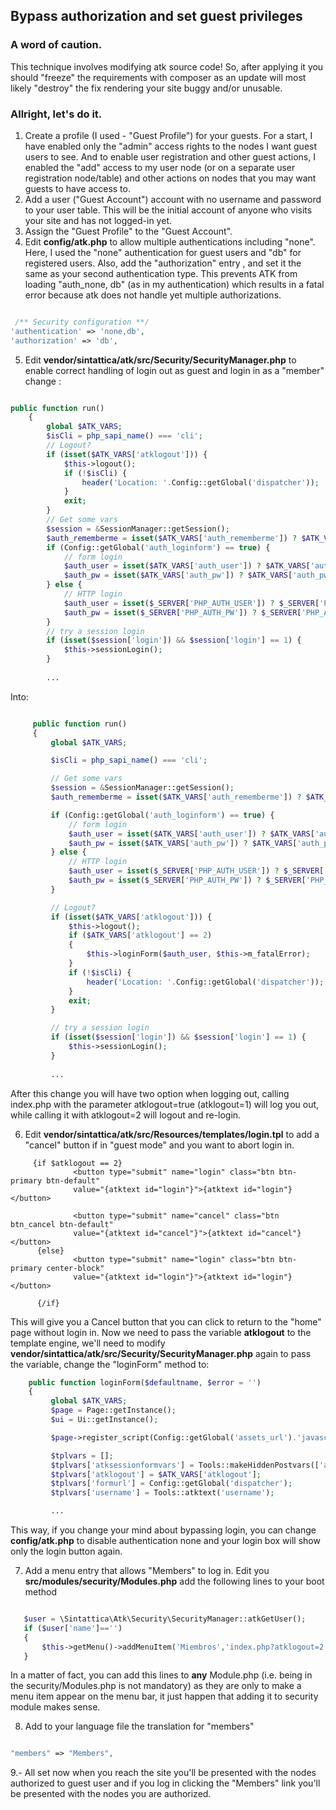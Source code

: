## Bypass authorization and set guest privileges

### A word of caution.

This technique involves modifying atk source code! So, after applying it you should "freeze" the requirements with composer as an update
will most likely "destroy" the fix rendering your site buggy and/or unusable.


### Allright, let's do it.

1. Create a profile (I used - "Guest Profile") for your guests. For a start, I have enabled only the "admin" access rights to the nodes I want guest users to see. 
And to enable user registration and other guest actions, I enabled the "add" access to my user node 
(or on a separate user registration node/table) and other actions on nodes that you may want guests to have access to.
2. Add a user ("Guest Account") account with no username and password to your user table. This will be the initial account of 
anyone who visits your site and has not logged-in yet.
3. Assign the "Guest Profile" to the "Guest Account".
4. Edit **config/atk.php** to allow multiple authentications including "none". Here, I used the "none" authentication for guest users and 
"db" for registered users. Also, add the "authorization" entry , and set it the same as your second authentication type. 
This prevents ATK from loading "auth_none, db" (as in my authentication) which results in a fatal error because atk does not handle yet 
multiple authorizations.

```php

 /** Security configuration **/
'authentication' => 'none,db',
'authorization' => 'db',

```

5. Edit **vendor/sintattica/atk/src/Security/SecurityManager.php** to enable correct handling of login out as guest and login in as a 
"member" change :

```php

public function run()
    {
        global $ATK_VARS;
        $isCli = php_sapi_name() === 'cli';
        // Logout?
        if (isset($ATK_VARS['atklogout'])) {
            $this->logout();
            if (!$isCli) {
                header('Location: '.Config::getGlobal('dispatcher'));
            }
            exit;
        }
        // Get some vars
        $session = &SessionManager::getSession();
        $auth_rememberme = isset($ATK_VARS['auth_rememberme']) ? $ATK_VARS['auth_rememberme'] : 0;
        if (Config::getGlobal('auth_loginform') == true) {
            // form login
            $auth_user = isset($ATK_VARS['auth_user']) ? $ATK_VARS['auth_user'] : '';
            $auth_pw = isset($ATK_VARS['auth_pw']) ? $ATK_VARS['auth_pw'] : '';
        } else {
            // HTTP login
            $auth_user = isset($_SERVER['PHP_AUTH_USER']) ? $_SERVER['PHP_AUTH_USER'] : '';
            $auth_pw = isset($_SERVER['PHP_AUTH_PW']) ? $_SERVER['PHP_AUTH_PW'] : '';
        }
        // try a session login
        if (isset($session['login']) && $session['login'] == 1) {
            $this->sessionLogin();
        }
   
        ...
```

Into:

```php

     public function run()
     {
         global $ATK_VARS;

         $isCli = php_sapi_name() === 'cli';

         // Get some vars
         $session = &SessionManager::getSession();
         $auth_rememberme = isset($ATK_VARS['auth_rememberme']) ? $ATK_VARS['auth_rememberme'] : 0;

         if (Config::getGlobal('auth_loginform') == true) {
             // form login
             $auth_user = isset($ATK_VARS['auth_user']) ? $ATK_VARS['auth_user'] : '';
             $auth_pw = isset($ATK_VARS['auth_pw']) ? $ATK_VARS['auth_pw'] : '';
         } else {
             // HTTP login
             $auth_user = isset($_SERVER['PHP_AUTH_USER']) ? $_SERVER['PHP_AUTH_USER'] : '';
             $auth_pw = isset($_SERVER['PHP_AUTH_PW']) ? $_SERVER['PHP_AUTH_PW'] : '';
         }

         // Logout?
         if (isset($ATK_VARS['atklogout'])) {
             $this->logout();
             if ($ATK_VARS['atklogout'] == 2)
             {
                 $this->loginForm($auth_user, $this->m_fatalError);
             }
             if (!$isCli) {
                 header('Location: '.Config::getGlobal('dispatcher'));
             }
             exit;
         }

         // try a session login
         if (isset($session['login']) && $session['login'] == 1) {
             $this->sessionLogin();
         }
   
         ...
```

After this change you will have two option when logging out, calling index.php with the parameter atklogout=true (atklogout=1) 
will log you out, while calling it with atklogout=2 will logout and re-login.

6. Edit **vendor/sintattica/atk/src/Resources/templates/login.tpl** to add a "cancel" button if in "guest mode" and you want
to abort login in.

```smarty
     {if $atklogout == 2}
              <button type="submit" name="login" class="btn btn-primary btn-default"
              value="{atktext id="login"}">{atktext id="login"}</button>

              <button type="submit" name="cancel" class="btn btn_cancel btn-default"
              value="{atktext id="cancel"}">{atktext id="cancel"}</button>
      {else}
              <button type="submit" name="login" class="btn btn-primary center-block"
              value="{atktext id="login"}">{atktext id="login"}</button>

      {/if}

```
This will give you a Cancel button that you can click to return to the "home" page without login in.
Now we need to pass the variable **atklogout** to the template engine, we'll need to modify **vendor/sintattica/atk/src/Security/SecurityManager.php** again to pass the variable, change the "loginForm" method to:

```php 
    public function loginForm($defaultname, $error = '')
    {
         global $ATK_VARS;
         $page = Page::getInstance();
         $ui = Ui::getInstance();

         $page->register_script(Config::getGlobal('assets_url').'javascript/tools.js');

         $tplvars = [];
         $tplvars['atksessionformvars'] = Tools::makeHiddenPostvars(['atklogout', 'auth_rememberme', 'u2f_response']);
         $tplvars['atklogout'] = $ATK_VARS['atklogout'];
         $tplvars['formurl'] = Config::getGlobal('dispatcher');
         $tplvars['username'] = Tools::atktext('username');

         ...
```
This way, if you change your mind about bypassing login, you can change **config/atk.php** to disable authentication none and your login
box will show only the login button again.

7. Add a menu entry that allows "Members" to log in. Edit you **src/modules/security/Modules.php** add the following lines to your boot method

```php

   $user = \Sintattica\Atk\Security\SecurityManager::atkGetUser();
   if ($user['name']=='')
   {
       $this->getMenu()->addMenuItem('Miembros','index.php?atklogout=2' , 'main', true, 0, static::$module, '', 'right',true);
   }

```
In a matter of fact, you can add this lines to **any** Module.php (i.e. being in the security/Modules.php is not mandatory) as they are
only to make a menu item appear on the menu bar, it just happen that adding it to security module makes sense.

8. Add to your language file the translation for "members"

```php

"members" => "Members",

```

9.- All set now when you reach the site you'll be presented with the nodes authorized to guest user and if you log in clicking
the "Members" link you'll be presented with the nodes you are authorized.
